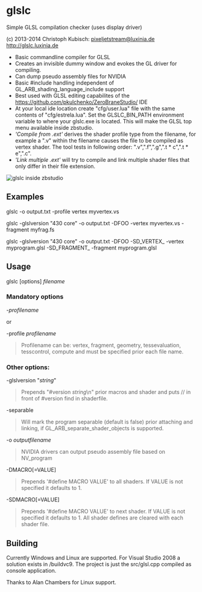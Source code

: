 glslc
=====

Simple GLSL compilation checker (uses display driver)

(c) 2013-2014 Christoph Kubisch: pixeljetstream@luxinia.de
http://glslc.luxinia.de

* Basic commandline compiler for GLSL
* Creates an invisible dummy window and evokes the GL driver for compiling.
* Can dump pseudo assembly files for NVIDIA
* Basic #include handling independent of GL_ARB_shading_language_include support
* Best used with GLSL editing capabilites of the https://github.com/pkulchenko/ZeroBraneStudio/ IDE
 * At your local ide location create "cfg/user.lua" file with the same contents of "cfg/estrela.lua". Set the GLSLC_BIN_PATH environment variable to where your glslc.exe is located. This will make the GLSL top menu available inside zbstudio.
 * *'Compile from .ext'* derives the shader profile type from the filename, for example a ".v" within the filename causes the file to be compiled as vertex shader. The tool tests in following order: ".v",".f",".g",".t * c",".t * e",".c".
 * *'Link multiple .ext'* will try to compile and link multiple shader files that only differ in their file extension.

![glslc inside zbstudio](http://www.luxinia.de/images/estrela_glslc.png)

Examples
--------

glslc -o output.txt -profile vertex myvertex.vs

glslc -glslversion "430 core" -o output.txt -DFOO -vertex myvertex.vs -fragment myfrag.fs

glslc -glslversion "430 core" -o output.txt -DFOO -SD_VERTEX_ -vertex myprogram.glsl -SD_FRAGMENT_ -fragment myprogram.glsl

Usage
-----

glslc [options] *filename*

### Mandatory options

-*profilename*

or

-profile *profilename*

> Profilename can be: vertex, fragment, geometry, tessevaluation, tesscontrol, compute
> and must be specified prior each file name.

### Other options:

-glslversion "*string*"

> Prepends "#version *string*\n" prior macros and shader and puts // in front of #version find in shaderfile.

-separable

> Will mark the program separable (default is false) prior attaching and linking, if GL_ARB_separate_shader_objects is supported.

-o *outputfilename*

> NVIDIA drivers can output pseudo assembly file based on NV_program

-DMACRO[=VALUE]
  
> Prepends '#define MACRO VALUE' to all shaders. If VALUE is not specified it defaults to 1.

-SDMACRO[=VALUE]
  
> Prepends '#define MACRO VALUE' to next shader. If VALUE is not specified it defaults to 1. All shader defines are cleared with each shader file.

Building
--------

Currently Windows and Linux are supported. For Visual Studio 2008 a solution exists in /buildvc9. The project is just the src/glsl.cpp compiled as console application.

Thanks to Alan Chambers for Linux support.

